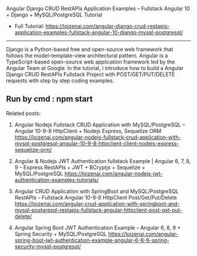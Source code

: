 Angular Django CRUD RestAPIs Application Examples – Fullstack Angular 10 + Django + MySQL/PostgreSQL Tutorial
- Full Tutorial: https://loizenai.com/angular-django-crud-restapis-application-examples-fullstack-angular-10-django-mysql-postgresql/
-----------------------

Django is a Python-based free and open-source web framework that follows the model-template-view architectural pattern. Angular is a TypeScript-based open-source web application framework led by the Angular Team at Google. In the tutorial, I introduce how to build a Angular Django CRUD RestAPIs Fullstack Project with POST/GET/PUT/DELETE requests with step by step coding examples.

Run by cmd : npm start
---------------------

Related posts:
1. Angular Nodejs Fullstack CRUD Application with MySQL/PostgreSQL – Angular 10-9-8 HttpClient + Nodejs Express, Sequelize ORM
https://loizenai.com/angular-nodejs-fullstack-crud-application-with-mysql-postgresql-angular-10-9-8-httpclient-client-nodejs-express-sequelize-orm/

2. Angular & Nodejs JWT Authentication fullstack Example | Angular 6, 7, 8, 9 – Express RestAPIs + JWT + BCryptjs + Sequelize + MySQL/PostgreSQL
https://loizenai.com/angular-nodejs-jwt-authentication-examples-tutorials/

3. Angular CRUD Application with SpringBoot and MySQL/PostgreSQL RestAPIs – Fullstack Angular 10-9-8 HttpClient Post/Get/Put/Delete
https://loizenai.com/angular-crud-application-with-springboot-and-mysql-postgresql-restapis-fullstack-angular-httpclient-post-get-put-delete/

4. Angular Spring Boot JWT Authentication Example – Angular 6, 8, 9 + Spring Security + MySQL/PostgreSQL
https://loizenai.com/angular-spring-boot-jwt-authentication-example-angular-6-8-9-spring-security-mysql-postgresql/
